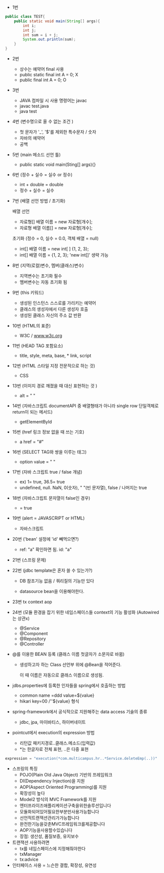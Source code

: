 
- 1번 

```java
public class TEST{
    public static void main(String[] args){
        int i;
        int j;
        int sum = i + j;
        System.out.println(sum);
    }
}
```


- 2번 

  - 상수는 예약어 final 사용
  - public static final int A = 0;      X
  - public            final int A = 0;     O

- 3번 

  - JAVA 컴파일 시 사용 명령어는 javac
  - javac test.java
  - java test

- 4번  (변수명으로 올 수 없는 조건 )

  - 첫 문자가 '_',  '$'를 제외한 특수문자 / 숫자
  - 자바의 예약어
  - 공백

- 5번  (main 메소드 선언 틀)

  - public static void main(Sting[] args){}

- 6번  (정수 + 실수 = 실수 or 정수)

  - int + double = double
  - 정수 + 실수 = 실수

- 7번  (배열 선언 방법 / 초기화)

  배열 선언

  - 자료형[] 배열 이름 = new 자료형[개수];
  - 자료형 배열 이름[] = new 자료형[개수];

  초기화 (정수 = 0, 실수 = 0.0, 객체 배열 = null)

  - int[] 배열 이름 = new int[ ] {1, 2, 3};
  - int[] 배열 이름 = {1, 2, 3};    'new int[]' 생략 가능

- 8번 (지역(로컬)변수, 멤버(클래스)변수)

  - 지역변수는 초기화 필수
  - 멤버변수는 자동 초기화 됨

- 9번  (this 키워드)

  - 생성된 인스턴스 스스로를 가리키는 예약어
  - 클래스의 생성자에서 다른 생성자 호출
  - 생성된 클래스 자신의 주소 값 반환

- 10번  (HTML의 표준)

  - W3C / www.w3c.org

- 11번  (HEAD TAG 포함요소)

  - title, style, meta, base, * link, script

- 12번  (HTML 스타일 지정 전문적으로 하는 것)

  - CSS

- 13번 (이미지 경로 깨졌을 때 대신 표현하는 것 )

  - alt = " "

- 14번 (자바스크립트 documentAPI 중 배열형태가 아니라 single row 단일객체로 return이 되는 메서드)

  - getElementById

- 15번 (href 링크 정보 없을  때 쓰는 기호)

  - a href = "#"

* 16번 (SELECT TAG와 쌍을 이루는 태그)
  
  - option value = " "
  
* 17번 (자바 스크립트 true / false 개념)
  - ex) 1= true, 36.5= true
  - undefined, null. NaN, 0(숫자),  " "(빈 문자열), false  / 나머지는 true
  
* 18번 (자바스크립트 문자열이 false인 경우)
  
  -  = true
  
* 19번 (alert = JAVASCRIPT or HTML)
  
  - 자바스크립트
  
* 20번 ('bean' 설정에 'id' 빼먹으면?)

  - ref: "a" 확인하면 됨. id: "a"

* 21번 (스프링 문제)

* 22번 (jdbc template은 혼자 쓸 수 있는가?)
  
  - DB 참조기능 없음 / 쿼리질의 기능만 있다
  
  - datasource bean을 이용해야한다.

- 23번 tx  context  aop

- 24번 (모듈 환경을 잡기 위한 네임스페이스들 context의 기능 활성화  (Autowired는 상관x)

  - @Service
  - @Component
  - @Repository
  - @Controller

- @를 이용한 BEAN 등록 (클래스 이름 첫글자가 소문자로 바뀜)

  - 생성하고자 하는 Class 선언부 위에 @Bean을 적어준다.

    이 때 이름은 자동으로 클래스 이름으로 생성됨.

- jdbs.properties에 등록한 인자들을 spring에서 호출하는 방법

  - common name =ddd value=${value}
  - hikari key=00 /''${value} 형식

- spring-framework에서 공식적으로 지원해주는 data access 기술의 종류

  - jdbc, jpa, 마이바티스, 하이버네이트

- pointcut에서 execution의 expression 방법

  - 리턴값 패키지경로..클래스.메소드(입력값)
  - *는 한글자로 전체 표현, ..은 다중 표현

``` java
expression = "execution(*com.multicampus.hr..*Service.deleteEmp(..))"
```


- 스프링의 특징
  - POJO(Plain Old Java Object) 기반의 프레임워크
  - DI(Dependency Injection)을 지원
  - AOP(Aspect Oriented Programming)를 지원
  - 확장성이 높다
  - Model2 방식의 MVC Framework를 지원
  - 엔터프라이즈애플리케이션구축을위한솔루션입니다
  - 모듈화되어있어필요한부분만사용가능합니다
  - 선언적트랜잭션관리가가능합니다
  - 완전한기능을갖춘MVC프레임워크를제공합니다
  - AOP기능을사용할수있습니다
  - 장점: 생산성, 품질보증, 유지보수
- 트랜잭션 사용하려면
  - tx를 네임스페이스에 지정해줘야한다
  - txManager
  - tx:advice
- 인터페이스 사용  = 느슨한 결합, 확장성, 유연성

